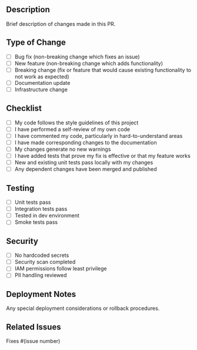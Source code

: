 
## Description
Brief description of changes made in this PR.

## Type of Change
- [ ] Bug fix (non-breaking change which fixes an issue)
- [ ] New feature (non-breaking change which adds functionality)
- [ ] Breaking change (fix or feature that would cause existing functionality to not work as expected)
- [ ] Documentation update
- [ ] Infrastructure change

## Checklist
- [ ] My code follows the style guidelines of this project
- [ ] I have performed a self-review of my own code
- [ ] I have commented my code, particularly in hard-to-understand areas
- [ ] I have made corresponding changes to the documentation
- [ ] My changes generate no new warnings
- [ ] I have added tests that prove my fix is effective or that my feature works
- [ ] New and existing unit tests pass locally with my changes
- [ ] Any dependent changes have been merged and published

## Testing
- [ ] Unit tests pass
- [ ] Integration tests pass
- [ ] Tested in dev environment
- [ ] Smoke tests pass

## Security
- [ ] No hardcoded secrets
- [ ] Security scan completed
- [ ] IAM permissions follow least privilege
- [ ] PII handling reviewed

## Deployment Notes
Any special deployment considerations or rollback procedures.

## Related Issues
Fixes #(issue number)

